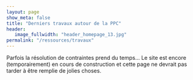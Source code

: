 ```yaml
---
layout: page
show_meta: false
title: "Derniers travaux autour de la PPC"
header:
   image_fullwidth: "header_homepage_13.jpg"
permalink: "/ressources/travaux"
---
```

Parfois la résolution de contraintes prend du temps... Le site est encore (temporairement) en cours de construction et cette page ne devrait pas tarder à être remplie de jolies choses.
